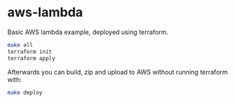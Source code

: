 # aws-lambda

Basic AWS lambda example, deployed using terraform.

```bash
make all
terraform init
terraform apply
```

Afterwards you can build, zip and upload to AWS without running terraform with:

```bash
make deploy
```
